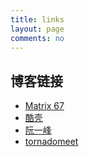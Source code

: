 ```yaml
---
title: links
layout: page
comments: no
---
```


## 博客链接
- [Matrix 67](http://www.matrix67.com/blog/)
- [酷壳](http://coolshell.cn/)
- [阮一峰](http://www.ruanyifeng.com/blog/)
- [tornadomeet](http://www.cnblogs.com/tornadomeet/)

